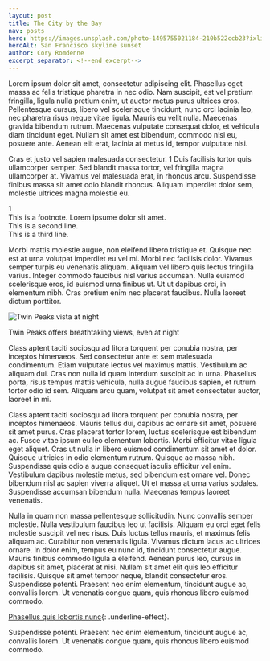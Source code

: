 ```yaml
---
layout: post
title: The City by the Bay
nav: posts
hero: https://images.unsplash.com/photo-1495755021184-210b522ccb23?ixlib=rb-0.3.5&ixid=eyJhcHBfaWQiOjEyMDd9&s=4f935e3e49567f6f26f345895d6343ed&auto=format&fit=crop&w=1050&q=80
heroAlt: San Francisco skyline sunset
author: Cory Romdenne
excerpt_separator: <!--end_excerpt-->
---
```


Lorem ipsum dolor sit amet, consectetur adipiscing elit. Phasellus eget massa
ac felis tristique pharetra in nec odio. Nam suscipit, est vel pretium
fringilla, ligula nulla pretium enim, ut auctor metus purus ultrices
eros.<!--end_excerpt-->
Pellentesque cursus, libero vel scelerisque tincidunt, nunc orci lacinia leo,
nec pharetra risus neque vitae ligula. Mauris eu velit nulla. Maecenas gravida
bibendum rutrum. Maecenas vulputate consequat dolor, et vehicula diam tincidunt
eget. Nullam sit amet est bibendum, commodo nisi eu, posuere ante. Aenean elit
erat, lacinia at metus id, tempor vulputate nisi.

Cras et justo vel sapien malesuada consectetur. <span class="badge
badge-gold">1</span> Duis facilisis tortor quis
ullamcorper semper. Sed blandit massa tortor, vel fringilla magna ullamcorper
at. Vivamus vel malesuada erat, in rhoncus arcu. Suspendisse finibus massa sit
amet odio blandit rhoncus. Aliquam imperdiet dolor sem, molestie ultrices magna
molestie eu.

<div class="note">
  <div class="row label">1<span class="vertical-rule"></span></div>
  <div class="row text">
    This is a footnote. Lorem ipsume dolor sit amet.<br>
    This is a second line.<br>
    This is a third line.
  </div><!-- /.row -->
</div><!-- /.note -->

Morbi mattis molestie augue, non eleifend libero tristique et.
Quisque nec est at urna volutpat imperdiet eu vel mi. Morbi nec facilisis
dolor. Vivamus semper turpis eu venenatis aliquam. Aliquam vel libero quis
lectus fringilla varius. Integer commodo faucibus nisl varius accumsan. Nulla
euismod scelerisque eros, id euismod urna finibus ut. Ut ut dapibus orci, in
elementum nibh. Cras pretium enim nec placerat faucibus. Nulla laoreet dictum
porttitor.

<div class="caption-img">
  <img class="img-fluid"
       src="https://images.unsplash.com/photo-1484782777011-fb19ad5d8d3d?ixlib=rb-0.3.5&ixid=eyJhcHBfaWQiOjEyMDd9&s=cfc09223d21ac261e65cd6506a6d4f6f&auto=format&fit=crop&w=1050&q=80"
       alt="Twin Peaks vista at night">
  <div class="caption">
    <p>Twin Peaks offers breathtaking views, even at night</p>
  </div>
</div>

Class aptent taciti sociosqu ad litora torquent per conubia nostra, per
inceptos himenaeos. Sed consectetur ante et sem malesuada condimentum. Etiam
vulputate lectus vel maximus mattis. Vestibulum ac aliquam dui. Cras non nulla
id quam interdum suscipit ac in urna. Phasellus porta, risus tempus mattis
vehicula, nulla augue faucibus sapien, et rutrum tortor odio id sem. Aliquam
arcu quam, volutpat sit amet consectetur auctor, laoreet in mi.

Class aptent taciti sociosqu ad litora torquent per conubia nostra, per
inceptos himenaeos. Mauris tellus dui, dapibus ac ornare sit amet, posuere sit
amet purus. Cras placerat tortor lorem, luctus scelerisque est bibendum ac.
Fusce vitae ipsum eu leo elementum lobortis. Morbi efficitur vitae ligula eget
aliquet. Cras ut nulla in libero euismod condimentum sit amet et dolor. Quisque
ultricies in odio elementum rutrum. Quisque ac massa nibh. Suspendisse quis
odio a augue consequat iaculis efficitur vel enim. Vestibulum dapibus molestie
metus, sed bibendum est ornare vel. Donec bibendum nisl ac sapien viverra
aliquet. Ut et massa at urna varius sodales. Suspendisse accumsan bibendum
nulla. Maecenas tempus laoreet venenatis.

Nulla in quam non massa pellentesque sollicitudin. Nunc convallis semper
molestie. Nulla vestibulum faucibus leo ut facilisis. Aliquam eu orci eget
felis molestie suscipit vel nec risus. Duis luctus tellus mauris, et maximus
felis aliquam ac. Curabitur non venenatis ligula. Vivamus dictum lacus ac
ultrices ornare. In dolor enim, tempus eu nunc id, tincidunt consectetur augue.
Mauris finibus commodo ligula a eleifend. Aenean purus leo, cursus in dapibus
sit amet, placerat at nisi. Nullam sit amet elit quis leo efficitur facilisis.
Quisque sit amet tempor neque, blandit consectetur eros. Suspendisse potenti.
Praesent nec enim elementum, tincidunt augue ac, convallis lorem. Ut venenatis
congue quam, quis rhoncus libero euismod commodo.

[Phasellus quis lobortis nunc](#){: .underline-effect}.

Suspendisse potenti. Praesent nec enim elementum, tincidunt augue ac, convallis 
lorem. Ut venenatis congue quam, quis rhoncus libero euismod commodo.
